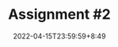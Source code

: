 ---
type: assignment
date: 2022-04-15T23:59:59+8:49
title: 'Assignment #2'
# pdf: /static_files/assignments/01_assignment.pdf
# attachment: /static_files/assignments/01_assignment.zip
#solutions: /static_files/assignments/asg_solutions.pdf
due_event: 
    type: due
    date: 2022-04-29T23:59:59
    description: 'Assignment #2 due'
---